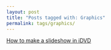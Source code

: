 ```yaml
---
layout: post
title: "Posts tagged with: Graphics"
permalink: tags/graphics/
---
```

[How to make a slideshow in iDVD](/2011/08/how-to-make-slideshow-in-idvd)
